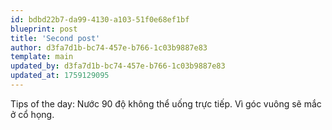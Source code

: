```yaml
---
id: bdbd22b7-da99-4130-a103-51f0e68ef1bf
blueprint: post
title: 'Second post'
author: d3fa7d1b-bc74-457e-b766-1c03b9887e83
template: main
updated_by: d3fa7d1b-bc74-457e-b766-1c03b9887e83
updated_at: 1759129095
---
```

Tips of the day: Nước 90 độ không thể uống trực tiếp. Vì góc vuông sẽ mắc ở cổ họng.